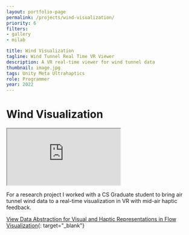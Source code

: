 ```yaml
---
layout: portfolio-page
permalink: /projects/wind-visualization/
priority: 6
filters:
- gallery
- milab

title: Wind Visualization
tagline: Wind Tunnel Real Time VR Viewer
description: A VR real-time viewer for wind tunnel data
thumbnail: image.jpg
tags: Unity Meta Ultrahaptics
role: Programmer
year: 2022
---
```


# Wind Visualization

<iframe class="full aspect16-9" src="https://www.youtube.com/embed/PFHeb2d0LdI?autoplay=1&mute=1&loop=1&list=PLRNKKzTiLuHSRl2BjtAkN8wA_fSlHWb3t" allowfullscreen></iframe>

For a research project I worked with a CS Graduate student to bring air tunnel wind data to a real-time visualization in VR with mid-air haptic feedback.

[View Data Abstraction for Visual and Haptic Representations in Flow Visualization](https://dl.acm.org/doi/10.1145/3562939.3565651){: target="_blank"}
